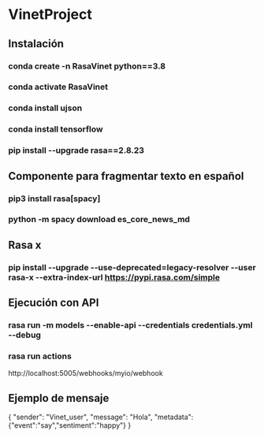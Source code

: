 # VinetProject
## Instalación
### conda create -n RasaVinet python==3.8
### conda activate RasaVinet 
### conda install ujson
### conda install tensorflow
### pip install --upgrade rasa==2.8.23

## Componente para fragmentar texto en español
### pip3 install rasa[spacy]
### python -m spacy download es_core_news_md

## Rasa x
### pip install --upgrade --use-deprecated=legacy-resolver --user rasa-x --extra-index-url https://pypi.rasa.com/simple

## Ejecución con API
### rasa run -m models --enable-api --credentials credentials.yml --debug
### rasa run actions

http://localhost:5005/webhooks/myio/webhook

## Ejemplo de mensaje
{
    "sender": "Vinet_user",
    "message": "Hola",
    "metadata": {"event":"say","sentiment":"happy"} 
}
